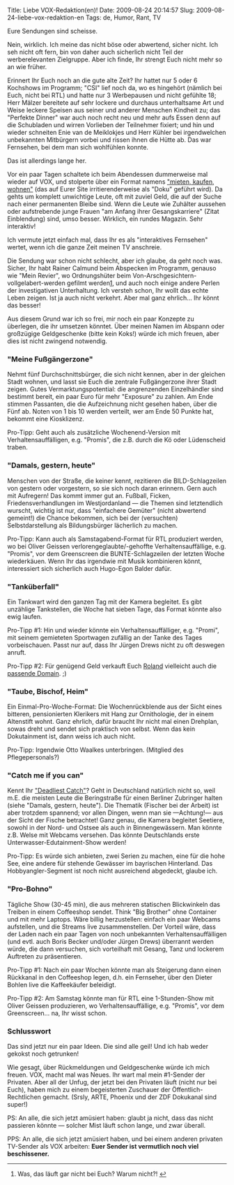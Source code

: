 Title: Liebe VOX-Redaktion(en)!
Date: 2009-08-24 20:14:57
Slug: 2009-08-24-liebe-vox-redaktion-en
Tags: de, Humor, Rant, TV


Eure Sendungen sind scheisse.

Nein, wirklich. Ich meine das nicht böse oder abwertend, sicher nicht. Ich seh
nicht oft fern, bin von daher auch sicherlich nicht Teil der werberelevanten
Zielgruppe. Aber ich finde, Ihr strengt Euch nicht mehr so an wie früher.

Erinnert Ihr Euch noch an die gute alte Zeit? Ihr hattet nur 5 oder 6
Kochshows im Programm; "CSI" lief noch da, wo es hingehört (nämlich bei Euch,
nicht bei RTL) und hatte nur 3 Werbepausen und nicht gefühlte 18; Herr Mälzer
bereitete auf sehr lockere und durchaus unterhaltsame Art und Weise leckere
Speisen aus seiner und anderer Menschen Kindheit zu; das "Perfekte Dinner" war
auch noch recht neu und mehr aufs Essen denn auf die Schubladen und wirren
Vorlieben der Teilnehmer fixiert; und hin und wieder schneiten Enie van de
Meiklokjes und Herr Kühler bei irgendwelchen unbekannten Mitbürgern vorbei und
rissen ihnen die Hütte ab. Das war Fernsehen, bei dem man sich wohlfühlen
konnte.

Das ist allerdings lange her.

Vor ein paar Tagen schaltete ich beim Abendessen dummerweise mal wieder auf
VOX, und stolperte über ein Format namens ["mieten, kaufen, wohnen"][1] (das
auf Eurer Site irritierenderweise als "Doku" geführt wird). Da gehts um
komplett unwichtige Leute, oft mit zuviel Geld, die auf der Suche nach einer
permanenten Bleibe sind. Wenn die Leute wie Zuhälter aussehen oder
aufstrebende junge Frauen "am Anfang ihrer Gesangskarriere" (Zitat
Einblendung) sind, umso besser. Wirklich, ein rundes Magazin. Sehr interaktiv!

Ich vermute jetzt einfach mal, dass Ihr es als "interaktives Fernsehen"
wertet, wenn ich die ganze Zeit meinen TV anschreie.

Die Sendung war schon nicht schlecht, aber ich glaube, da geht noch was.
Sicher, Ihr habt Rainer Calmund beim Abspecken im Programm, genauso wie "Mein
Revier", wo Ordnungshüter beim Von-Arschgesichtern-vollgelabert-werden gefilmt
werden[1][2], und auch noch einige andere Perlen der investigativen
Unterhaltung. Ich versteh schon, Ihr wollt das echte Leben zeigen. Ist ja auch
nicht verkehrt. Aber mal ganz ehrlich… Ihr könnt das besser!

Aus diesem Grund war ich so frei, mir noch ein paar Konzepte zu überlegen, die
ihr umsetzen könntet. Über meinen Namen im Abspann oder großzügige
Geldgeschenke (bitte kein Koks!) würde ich mich freuen, aber dies ist nicht
zwingend notwendig.

### "Meine Fußgängerzone"

Nehmt fünf Durchschnittsbürger, die sich nicht kennen, aber in der gleichen
Stadt wohnen, und lasst sie Euch die zentrale Fußgängerzone ihrer Stadt
zeigen. Gutes Vermarktungspotential: die angrenzenden Einzelhändler sind
bestimmt bereit, ein paar Euro für mehr "Exposure" zu zahlen. Am Ende stimmen
Passanten, die die Aufzeichnung nicht gesehen haben, über die Fünf ab. Noten
von 1 bis 10 werden verteilt, wer am Ende 50 Punkte hat, bekommt eine
Kiosklizenz.

Pro-Tipp: Geht auch als zusätzliche Wochenend-Version mit
Verhaltensauffälligen, e.g. "Promis", die z.B. durch die Kö oder Lüdenscheid
traben.

### "Damals, gestern, heute"

Menschen von der Straße, die keiner kennt, rezitieren die BILD-Schlagzeilen
von gestern oder vorgestern, so sie sich noch daran erinnern. Gern auch mit
Aufregern! Das kommt immer gut an. Fußball, Ficken, Friedensverhandlungen im
Westjordanland — die Themen sind letztendlich wurscht, wichtig ist nur, dass
"einfachere Gemüter" (nicht abwertend gemeint!) die Chance bekommen, sich bei
der (versuchten) Selbstdarstellung als Bildungsbürger lächerlich zu machen.

Pro-Tipp: Kann auch als Samstagabend-Format für RTL produziert werden, wo bei
Oliver Geissen verlorengeglaubte/-gehoffte Verhaltensauffällige, e.g.
"Promis", vor dem Greenscreen die BUNTE-Schlagzeilen der letzten Woche
wiederkäuen. Wenn Ihr das irgendwie mit Musik kombinieren könnt, interessiert
sich sicherlich auch Hugo-Egon Balder dafür.

### "Tanküberfall"

Ein Tankwart wird den ganzen Tag mit der Kamera begleitet. Es gibt unzählige
Tankstellen, die Woche hat sieben Tage, das Format könnte also ewig laufen.

Pro-Tipp #1: Hin und wieder könnte ein Verhaltensauffälliger, e.g. "Promi",
mit seinem gemieteten Sportwagen zufällig an der Tanke des Tages
vorbeischauen. Passt nur auf, dass Ihr Jürgen Drews nicht zu oft deswegen
anruft.

Pro-Tipp #2: Für genügend Geld verkauft Euch [Roland][3] vielleicht auch die
[passende Domain][4]. ;)

### "Taube, Bischof, Heim"

Ein Einmal-Pro-Woche-Format: Die Wochenrückblende aus der Sicht eines
bitteren, pensionierten Klerikers mit Hang zur Ornithologie, der in einem
Altenstift wohnt. Ganz ehrlich, dafür braucht Ihr nicht mal einen Drehplan,
sowas dreht und sendet sich praktisch von selbst. Wenn das kein Dokutainment
ist, dann weiss ich auch nicht.

Pro-Tipp: Irgendwie Otto Waalkes unterbringen. (Mitglied des Pflegepersonals?)

### "Catch me if you can"

Kennt Ihr ["Deadliest Catch"][5]? Geht in Deutschland natürlich nicht so, weil
m.E. die meisten Leute die Beringstraße für einen Berliner Zubringer halten
(siehe "Damals, gestern, heute"). Die Thematik (Fischer bei der Arbeit) ist
aber trotzdem spannend; vor allen Dingen, wenn man sie —Achtung!— aus der
Sicht der Fische betrachtet! Ganz genau, die Kamera begleitet Seetiere, sowohl
in der Nord- und Ostsee als auch in Binnengewässern. Man könnte z.B. Welse mit
Webcams versehen. Das könnte Deutschlands erste Unterwasser-Edutainment-Show
werden!

Pro-Tipp: Es würde sich anbieten, zwei Serien zu machen, eine für die hohe
See, eine andere für stehende Gewässer im bayrischen Hinterland. Das
Hobbyangler-Segment ist noch nicht ausreichend abgedeckt, glaube ich.

### "Pro-Bohno"

Tägliche Show (30-45 min), die aus mehreren statischen Blickwinkeln das
Treiben in einem Coffeeshop sendet. Think "Big Brother" ohne Container und mit
mehr Laptops. Wäre billig herzustellen: einfach ein paar Webcams aufstellen,
und die Streams live zusammenstellen. Der Vorteil wäre, dass der Laden nach
ein paar Tagen von noch unbekannten Verhaltensauffälligen (und evtl. auch
Boris Becker und/oder Jürgen Drews) überrannt werden würde, die dann
versuchen, sich vorteilhaft mit Gesang, Tanz und lockerem Auftreten zu
präsentieren.

Pro-Tipp #1: Nach ein paar Wochen könnte man als Steigerung dann einen
Rückkanal in den Coffeeshop legen, d.h. ein Fernseher, über den Dieter Bohlen
live die Kaffeekäufer beleidigt.

Pro-Tipp #2: Am Samstag könnte man für RTL eine 1-Stunden-Show mit Oliver
Geissen produzieren, wo Verhaltensauffällige, e.g. "Promis", vor dem
Greenscreen… na, Ihr wisst schon.

### Schlusswort

Das sind jetzt nur ein paar Ideen. Die sind alle geil! Und ich hab weder
gekokst noch getrunken!

Wie gesagt, über Rückmeldungen und Geldgeschenke würde ich mich freuen. VOX,
macht mal was Neues. Ihr wart mal mein #1-Sender der Privaten. Aber all der
Unfug, der jetzt bei den Privaten läuft (nicht nur bei Euch), haben mich zu
einem begeisterten Zuschauer der Öffentlich-Rechtlichen gemacht. (Srsly, ARTE,
Phoenix und der ZDF Dokukanal sind super!)

PS: An alle, die sich jetzt amüsiert haben: glaubt ja nicht, dass das nicht
passieren könnte — solcher Mist läuft schon lange, und zwar überall.

PPS: An alle, die sich jetzt amüsiert haben, und bei einem anderen privaten
TV-Sender als VOX arbeiten: **Euer Sender ist vermutlich noch viel
beschissener.**

* * *

  1. Was, das läuft gar nicht bei Euch? Warum nicht?! [↩][6]

   [1]: http://www.vox.de/vox-dokus_10757.php
   [2]: #fn:p210093608-1
   [3]: http://moriz.de
   [4]: http://tankueberfall.de
   [5]: http://en.wikipedia.org/wiki/Deadliest_Catch
   [6]: #fnref:p210093608-1
